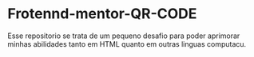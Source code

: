 # Frotennd-mentor-QR-CODE
Esse repositorio se trata de um pequeno desafio para poder aprimorar minhas abilidades tanto em HTML quanto em outras linguas computacu.
